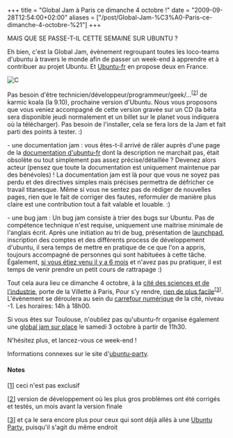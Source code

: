 +++
title = "Global Jam à Paris ce dimanche 4 octobre !"
date = "2009-09-28T12:54:00+02:00"
aliases = ["/post/Global-Jam-%C3%A0-Paris-ce-dimanche-4-octobre-%21"]
+++
    <p>MAIS QUE SE PASSE-T-IL CETTE SEMAINE SUR UBUNTU ?</p>


<p>Eh bien, c'est la Global Jam, évènement regroupant toutes les loco-teams d'ubuntu à travers le monde afin de passer un week-end à apprendre et à  contribuer au projet Ubuntu. Et <a href="http://www.ubuntu-fr.org/" hreflang="fr">Ubuntu-fr</a> en propose deux en France.</p>


<p><img src="http://ubuntu-party.org/wp-content/themes/ubuntu-party/scripts/timthumb.php?src=//wp-content/uploads/2009/09/gjam_gros.png&amp;w=300&amp;h=275&amp;zc=1&amp;q=100" alt="C"></p>


<p>Pas besoin d'être technicien/développeur/programmeur/geek/...<sup>[<a href="#39;évènement se veut grand public ! Venez simplement avec votre ordinateur (point <strong>très</strong> important) et lancez-vous ! Pour cela, plusieurs activités sont proposées :<p>


<p>- une testing jam : jeudi prochain sort la version béta<sup>[<a href="#pnote-133-2">2</a>]</sup> de karmic koala (la 9.10), prochaine version d'Ubuntu. Nous vous proposons que vous veniez accompagné de cette version gravée sur un CD (la béta sera disponible jeudi normalement et un billet sur le planet vous indiquera où la télécharger). Pas besoin de l'installer, cela se fera lors de la Jam et fait parti des points à tester. :)<p>


<p>- une documentation jam : vous êtes-t-il arrivé de râler auprès d'une page de la <a href="http://doc.ubuntu-fr.org/" hreflang="fr">documentation d'ubuntu-fr</a> dont la description ne marchait pas, était obsolète ou tout simplement pas assez précise/détaillée ? Devenez alors acteur (pensez que toute la documentation est uniquement maintenue par des bénévoles) ! La documentation jam est là pour que vous ne soyez pas perdu et des directives simples mais précises permettra de défricher ce travail titanesque. Même si vous ne sentez pas de rédiger de nouvelles pages, rien que le fait de corriger des fautes, reformuler de manière plus claire est une contribution tout à fait valable et louable. :)</p>


<p>- une bug jam : Un bug jam consiste à trier des bugs sur Ubuntu. Pas de compétence technique n'est requise, uniquement une maitrise minimale de l'anglais écrit. Après une initiation au tri de bug, présentation de <a href="https://launchpad.net/" hreflang="en">launchpad</a>, inscription des comptes et des différents process de développement d'ubuntu, il sera temps de mettre en pratique de ce que l'on a appris, toujours accompagné de personnes qui sont habituées à cette tâche. Également, <a href="/post/Participez-%C3%A0-la-Ubuntu-Global-Bug-jam-21/22-f%C3%A9vrier-%21" hreflang="fr">si vous étiez venu il y a 6 mois</a> et n'avez pas pu pratiquer, il est temps de venir prendre un petit cours de rattrapage :)</p>


<p>Tout cela aura lieu ce dimanche 4 octobre, à la <a href="http://www.cite-sciences.fr/" hreflang="fr">cité des sciences et de l'industrie</a>, porte de la Villette à Paris, Pour s'y rendre, <a href="http://www.cite-sciences.fr/francais/ala_cite/cite_pra/info_pra/global_fs.htm" hreflang="fr">rien de plus facile</a><sup>[<a href="#pnote-133-3">3</a>]</sup>. L'évènement se déroulera au sein du <a href="http://carrefour-numerique.cite-sciences.fr/" hreflang="fr">carrefour numérique</a> de la cité, niveau -1. Les horaires: 14h à 18h00.<p>


<p>Si vous êtes sur Toulouse, n'oubliez pas qu'ubuntu-fr organise également une <a href="http://huats.reponses.net/blog/2009/09/24/561-envie-de-participer-a-ubuntu-la-prochaine-occasion-est-le-3-octobre" hreflang="fr">global jam sur place</a> le samedi 3 octobre à partir de 11h30.</p>


<p>N'hésitez plus, et lancez-vous ce week-end !</p>


<p>Informations connexes sur le site d'<a href="http://ubuntu-party.org/ubuntu-global-jam" hreflang="fr">ubuntu-party</a>.</p>
<div><h4>Notes</h4>
<p>[<a href="#rev-pnote-133-1">1</a>] ceci n'est pas exclusif<p>
<p>[<a href="#rev-pnote-133-2">2</a>] version de développement où les plus gros problèmes ont été corrigés et testés, un mois avant la version finale<p>
<p>[<a href="#rev-pnote-133-3">3</a>]  et ça le sera encore plus pour ceux qui sont déjà allés à une <a href="http://www.ubuntu-party.org" hreflang="fr">Ubuntu Party</a>, puisqu'il s'agit du même endroit</p><div>